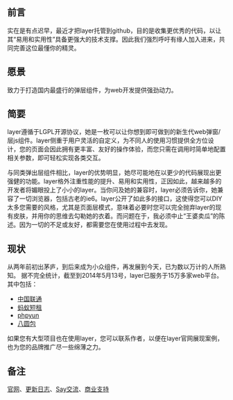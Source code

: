 ﻿## 前言
实在是有点迟早，最近才把layer托管到github，目的是收集更优秀的代码，以让其“易用和实用性”具备更强大的技术支撑。因此我们强烈呼吁有缘人加入进来，共同完善这位最懂你的精灵。

## 愿景
致力于打造国内最盛行的弹层组件，为web开发提供强劲动力。


## 简要
layer遵循于LGPL开源协议，她是一枚可以让你想到即可做到的新生代web弹窗/层js组件。layer侧重于用户灵活的自定义，为不同人的使用习惯提供全方位设计，您的页面会因此拥有更丰富、友好的操作体验，而您只需在调用时简单地配置相关参数，即可轻松实现各类交互。

与同类弹出层组件相比，layer的优势明显，她尽可能地在以更少的代码展现出更强健的功能。layer格外注重性能的提升、易用和实用性，正因如此，越来越多的开发者将媚眼投上了小小的layer。当你问及她的兼容时，layer必须告诉你，她兼容了一切浏览器，包括古老的ie6。layer公开了如此多的接口，这使得您可以DIY太多您需要的风格，尤其是页面层模式，意味着必要时您可以完全抛弃layer的现有皮肤，并用你的思维去勾勒她的衣着。而问题在于，我必须中止“王婆卖瓜”的陈述。因为一切的不足或友好，都需要您在使用过程中去发现。

## 现状
从两年前初出茅庐，到后来成为小众组件，再发展到今天，已为数以万计的人所熟知。
据不完全统计，截至到2014年5月13号，layer已服务于15万多家web平台。
其中包括：
* [中国联通](http://app.10010.com/)
* [蚂蚁短租](http://www.mayi.com/)
* [phpyun](http://www.phpyun.com/)
* [八圆包](http://www.bayuanbao.com/)


如果您有大型项目也在使用layer，您可以联系作者，以便在layer官网展现案例，也为您的品牌推广尽一些绵薄之力。


## 备注
[官网](http://sentsin.com/jquery/layer/)、[更新日志](https://github.com/sentsin/layer/blob/master/Update%20Notes.txt)、[Say交流](http://say.sentsin.com/home-48.html)、[商业支持](http://url.cn/RAejZY)